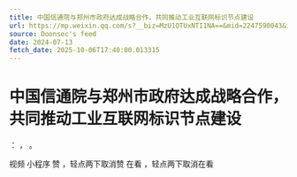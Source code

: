 ```yaml
---
title: 中国信通院与郑州市政府达成战略合作，共同推动工业互联网标识节点建设
url: https://mp.weixin.qq.com/s?__biz=MzU1OTUxNTI1NA==&mid=2247590043&idx=1&sn=87bbbebcd814c0bb20570de50cbbf95e
source: Doonsec's feed
date: 2024-07-13
fetch_date: 2025-10-06T17:40:00.013315
---
```


# 中国信通院与郑州市政府达成战略合作，共同推动工业互联网标识节点建设

：
，
。

视频
小程序
赞
，轻点两下取消赞
在看
，轻点两下取消在看